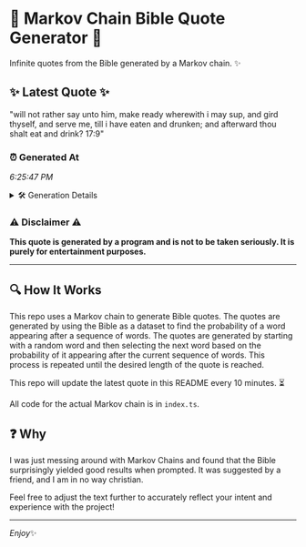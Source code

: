 # 📖 Markov Chain Bible Quote Generator 📖

Infinite quotes from the Bible generated by a Markov chain. ✨

## ✨ Latest Quote ✨
"will not rather say unto him, make ready wherewith i may sup, and gird thyself, and serve me, till i have eaten and drunken; and afterward thou shalt eat and drink? 17:9"

### ⏰ Generated At
*6:25:47 PM*

<details>
    <summary>🛠️ Generation Details</summary>
    <p>
        <strong>🌱 Seed:</strong> will<br>
        <strong>🔄 Iterations:</strong> 31<br>
        <strong>📜 Context History:</strong><br>[ will ]: not<br>[ will, not ]: rather<br>[ will, not, rather ]: say<br>[ will, not, rather, say ]: unto<br>[ will, not, rather, say, unto ]: him,<br>[ will, not, rather, say, unto, him, ]: make<br>[ not, rather, say, unto, him,, make ]: ready<br>[ rather, say, unto, him,, make, ready ]: wherewith<br>[ say, unto, him,, make, ready, wherewith ]: i<br>[ unto, him,, make, ready, wherewith, i ]: may<br>[ him,, make, ready, wherewith, i, may ]: sup,<br>[ make, ready, wherewith, i, may, sup, ]: and<br>[ ready, wherewith, i, may, sup,, and ]: gird<br>[ wherewith, i, may, sup,, and, gird ]: thyself,<br>[ i, may, sup,, and, gird, thyself, ]: and<br>[ may, sup,, and, gird, thyself,, and ]: serve<br>[ sup,, and, gird, thyself,, and, serve ]: me,<br>[ and, gird, thyself,, and, serve, me, ]: till<br>[ gird, thyself,, and, serve, me,, till ]: i<br>[ thyself,, and, serve, me,, till, i ]: have<br>[ and, serve, me,, till, i, have ]: eaten<br>[ serve, me,, till, i, have, eaten ]: and<br>[ me,, till, i, have, eaten, and ]: drunken;<br>[ till, i, have, eaten, and, drunken; ]: and<br>[ i, have, eaten, and, drunken;, and ]: afterward<br>[ have, eaten, and, drunken;, and, afterward ]: thou<br>[ eaten, and, drunken;, and, afterward, thou ]: shalt<br>[ and, drunken;, and, afterward, thou, shalt ]: eat<br>[ drunken;, and, afterward, thou, shalt, eat ]: and<br>[ and, afterward, thou, shalt, eat, and ]: drink?<br>[ afterward, thou, shalt, eat, and, drink? ]: 17:9<br>
    </p>
</details>

### ⚠️ Disclaimer ⚠️
**This quote is generated by a program and is not to be taken seriously. It is purely for entertainment purposes.**

---

## 🔍 How It Works

This repo uses a Markov chain to generate Bible quotes. The quotes are generated by using the Bible as a dataset to find the probability of a word appearing after a sequence of words. The quotes are generated by starting with a random word and then selecting the next word based on the probability of it appearing after the current sequence of words. This process is repeated until the desired length of the quote is reached.

This repo will update the latest quote in this README every 10 minutes. ⏳

All code for the actual Markov chain is in `index.ts`.

## ❓ Why

I was just messing around with Markov Chains and found that the Bible surprisingly yielded good results when prompted. 
It was suggested by a friend, and I am in no way christian.

Feel free to adjust the text further to accurately reflect your intent and experience with the project!

---

*Enjoy*✨
